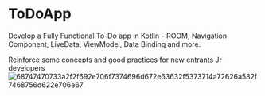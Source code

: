 # ToDoApp
Develop a Fully Functional To-Do app in Kotlin - ROOM, Navigation Component, LiveData, ViewModel, Data Binding and more.

Reinforce some concepts and good practices for new entrants Jr developers
![68747470733a2f2f692e706f7374696d672e63632f5373714a72626a582f7468756d622e706e67](https://user-images.githubusercontent.com/46753453/102409651-0c203580-3fb5-11eb-831b-a252a5003f5a.png)
